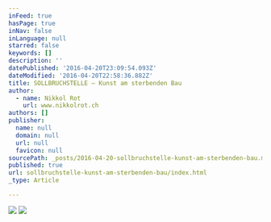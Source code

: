 ```yaml
---
inFeed: true
hasPage: true
inNav: false
inLanguage: null
starred: false
keywords: []
description: ''
datePublished: '2016-04-20T23:09:54.093Z'
dateModified: '2016-04-20T22:58:36.882Z'
title: SOLLBRUCHSTELLE – Kunst am sterbenden Bau
author:
  - name: Nikkol Rot
    url: www.nikkolrot.ch
authors: []
publisher:
  name: null
  domain: null
  url: null
  favicon: null
sourcePath: _posts/2016-04-20-sollbruchstelle-kunst-am-sterbenden-bau.md
published: true
url: sollbruchstelle-kunst-am-sterbenden-bau/index.html
_type: Article

---
```

![](https://the-grid-user-content.s3-us-west-2.amazonaws.com/cd70cc37-8b99-4272-a0ce-396b6bd802d6.jpg)
![](https://the-grid-user-content.s3-us-west-2.amazonaws.com/073f73a8-ca31-4d56-9dcf-692b4561e23e.jpg)